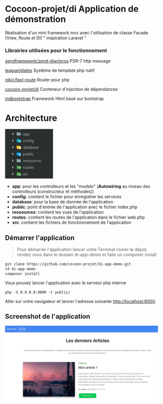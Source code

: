 # Cocoon-projet/di Application de démonstration

Réalisation d'un mini framework mvc avec l'utilisation de classe Facade (View, Route et DI) " inspiration Laravel "

### Librairies utilisées pour le fonctionnement

[zendframework/zend-diactoros](https://github.com/zendframework/zend-diactoros) PSR-7 http message

[league/plates](https://github.com/thephpleague/plates) Système de template php natif

[nikic/fast-route](https://github.com/nikic/FastRoute) Router pour php

[cocoon-projet/di](https://github.com/cocoon-projet/di) Conteneur d'injection de dépendances

[mdbootstrap](https://mdbootstrap.com/) Framework Html basé sur bootstrap

# Architecture

![Alt Architecture](app.jpeg)

* **app**: pour les controlleurs et les "models" (**Autowiring** au niveau des controlleurs (constructeur et méthodes))
* **config**: contient le fichier pour enregistrer les services
* **database**: pour la base de donnée de l'application
* **public**: point d'entrée de l'application avec le fichier index.php
* **ressources**: contient les vues de l'application
* **routes**: contient les routes de l'application dans le fichier web.php
* **src**: contient les fichiers de fonctionnement de l'application

## Démarrer l'application

> Pour démarrer l'application lancer votre Terminal cloner le dépot, rendez vous dans le dossier di-app-demo et faite un composer install 

```
git clone https://github.com/cocoon-projet/di-app-demo.git
cd di-app-demo
composer install
```

Vous pouvez lancer l'application avec le serveur php interne

```
php -S 0.0.0.0:8000 -t public/
```

Aller sur votre navigateur et lancer l'adresse suivante [http://localhost:8000](http://localhost:8000).

## Screenshot de l'application

![Alt screenshot](screenshot.jpeg)




